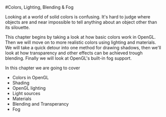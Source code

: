 #Colors, Lighting, Blending & Fog

Looking at a world of solid colors is confusing. It's hard to judge where objects are and near impossible to tell anything about an object other than its silouette. 

This chapter begins by taking a look at how basic colors work in OpenGL. Then we will move on to more realistic colors using lighting and materials. We will take a quick detour into one method for drawing shadows, then we'll look at how transparency and other effects can be achieved trough blending. Finally we will look at OpenGL's built-in fog support.

In this chapter we are going to cover

* Colors in OpenGL
* Shading
* OpenGL lighting
* Light sources
* Materials
* Blending and Transperancy
* Fog